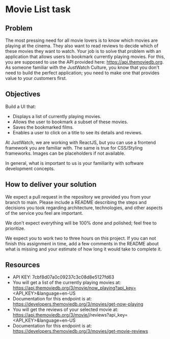 # Movie List task

## Problem
The most pressing need for all movie lovers is to know which movies are playing at the cinema. 
They also want to read reviews to decide which of these movies they want to watch.
Your job is to solve that problem with an application that allows users to bookmark currently 
playing movies. For this, you are supposed to use the API provided here: https://api.themoviedb.org.
As someone familiar with the JustWatch Culture, you know that you don't need to build the 
perfect application; you need to make one that provides value to your customers first.

## Objectives
Build a UI that:
  * Displays a list of currently playing movies.
  * Allows the user to bookmark a subset of these movies.
  * Saves the bookmarked films.
  * Enables a user to click on a title to see its details and reviews.

At JustWatch, we are working with ReactJS, but you can use a frontend framework you are 
familiar with. The same is true for CSS/Styling frameworks. Images can be placeholders 
if not available.

In general, what is important to us is your familiarity with software development concepts.

## How to deliver your solution
We expect a pull request in the repository we provided you from your branch to main. 
Please include a README describing the steps and decisions you took regarding 
architecture, technologies, and other aspects of the service you feel are important.

We don't expect everything will be 100% done and polished; feel free to prioritize.

We expect you to work two to three hours on this project. If you can not finish 
this assignment in time, add a few comments in the README about what is missing 
and your estimate of how long it would take to complete it.

## Resources
  * API KEY: 7cbf8d07a0c09237c3c08d8e5127fd63
  * You will get a list of the currently playing movies at: 
    https://api.themoviedb.org/3/movie/now_playing?api_key=<API_KEY>&language=en-US
  * Documentation for this endpoint is at:
    https://developers.themoviedb.org/3/movies/get-now-playing
  * You will get the reviews of your selected movie at:
    https://api.themoviedb.org/3/movie/<movieId>/reviews?api_key=<API_KEY>&language=en-US
  * Documentation for this endpoint is at:
    https://developers.themoviedb.org/3/movies/get-movie-reviews
  
